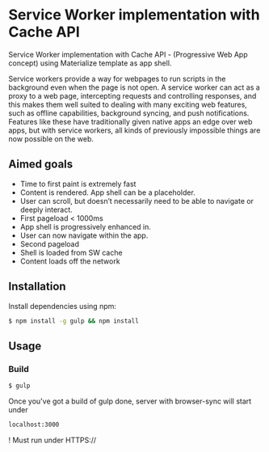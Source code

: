 # Service Worker implementation with Cache API
Service Worker implementation with Cache API - (Progressive Web App concept) using Materialize template as app shell.

Service workers provide a way for webpages to run scripts in the background even when the page is not open. A service worker can act as a proxy to a web page, intercepting requests and controlling responses, and this makes them well suited to dealing with many exciting web features, such as offline capabilities, background syncing, and push notifications. Features like these have traditionally given native apps an edge over web apps, but with service workers, all kinds of previously impossible things are now possible on the web.

## Aimed goals

* Time to first paint is extremely fast
* Content is rendered. App shell can be a placeholder.
* User can scroll, but doesn’t necessarily need to be able to navigate or deeply interact.
* First pageload < 1000ms
* App shell is progressively enhanced in.
* User can now navigate within the app.
* Second pageload
* Shell is loaded from SW cache
* Content loads off the network


## Installation

Install dependencies using npm:

```sh
$ npm install -g gulp && npm install
```

## Usage

### Build

```sh
$ gulp
```

Once you've got a build of gulp done, server with browser-sync will start under
```sh
localhost:3000
```

! Must run under HTTPS://
